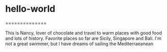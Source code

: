 # hello-world
==============

This is Nancy, lover of chocolate and travel to warm places with good food and lots of history.  Favorite places so far are Sicily, Singapore and Bali.
I'm not a great swimmer, but I have dreams of sailing the Mediterraeanean
